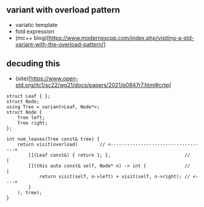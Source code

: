 ## variant with overload pattern
 - variatic template
 - fold expression
 - (mc++ blog)[https://www.modernescpp.com/index.php/visiting-a-std-variant-with-the-overload-pattern/]

## decuding this
 - (site)[https://www.open-std.org/jtc1/sc22/wg21/docs/papers/2021/p0847r7.html#crtp]
```
struct Leaf { };
struct Node;
using Tree = variant<Leaf, Node*>;
struct Node {
    Tree left;
    Tree right;
};

int num_leaves(Tree const& tree) {
    return visit(overload(        // <-----------------------------------+
        [](Leaf const&) { return 1; },                           //      |
        [](this auto const& self, Node* n) -> int {              //      |
            return visit(self, n->left) + visit(self, n->right); // <----+
        }
    ), tree);
}
```
